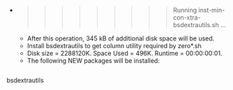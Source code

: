 * >>>>>>>>> Running inst-min-con-xtra-bsdextrautils.sh ...
  * After this operation, 345 kB of additional disk space will be used.
  * Install bsdextrautils to get column utility required by zero*.sh
  * Disk size = 2288120K. Space Used = 496K. Runtime = 00:00:00:01.
  * The following NEW packages will be installed:
  ```bash
bsdextrautils
  ```
